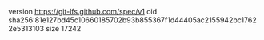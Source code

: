version https://git-lfs.github.com/spec/v1
oid sha256:81e127bd45c10660185702b93b855367f1d44405ac2155942bc17622e5313103
size 17242
